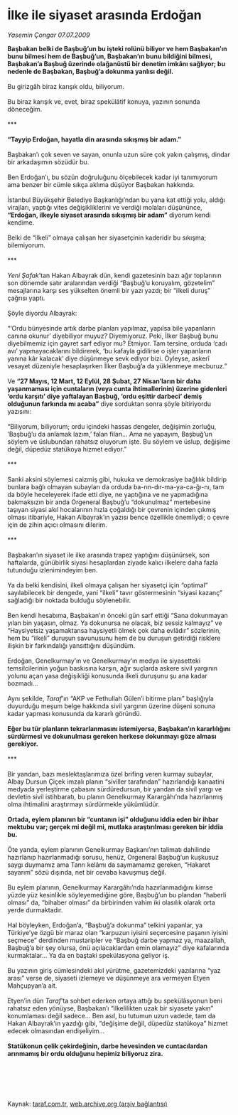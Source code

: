 # İlke ile siyaset arasında Erdoğan

*Yasemin Çongar 07.07.2009*

<div class="taraf_structure_2col_1zq">
<div class="margen_n">



 <p><b>Başbakan belki de Başbuğ’un bu işteki rolünü biliyor ve hem Başbakan’ın bunu bilmesi hem de Başbuğ’un, Başbakan’ın bunu bildiğini bilmesi, Başbakan’a Başbuğ üzerinde olağanüstü bir denetim imkânı sağlıyor; bu nedenle de Başbakan, Başbuğ’a dokunma yanlısı değil.</b> <br/><br/>Bu girizgâh biraz karışık oldu, biliyorum. <br/><br/>Bu biraz karışık ve, evet, biraz spekülâtif konuya, yazının sonunda döneceğim. <br/><br/>*** <b><br/><br/>“Tayyip Erdoğan, hayatla din arasında sıkışmış bir adam.”</b> <br/><br/>Başbakan’ı çok seven ve sayan, onunla uzun süre çok yakın çalışmış, dindar bir arkadaşımın sözüdür bu. <br/><br/>Ben Erdoğan’ı, bu sözün doğruluğunu ölçebilecek kadar iyi tanımıyorum ama benzer bir cümle sıkça aklıma düşüyor Başbakan hakkında. <br/><br/>İstanbul Büyükşehir Belediye Başkanlığı’ndan bu yana kat ettiği yolu, aldığı virajları, yaptığı vites değişikliklerini ve verdiği molaları düşününce, <b>“Erdoğan, ilkeyle siyaset arasında sıkışmış bir adam”</b> diyorum kendi kendime. <br/><br/>Belki de “ilkeli” olmaya çalışan her siyasetçinin kaderidir bu sıkışma; bilemiyorum. <br/><br/>*** <i><br/><br/>Yeni Şafak</i>’tan Hakan Albayrak dün, kendi gazetesinin bazı ağır toplarının son dönemde satır aralarından verdiği “Başbuğ’u koruyalım, gözetelim” mesajlarına karşı ses yükselten önemli bir yazı yazdı; bir “ilkeli duruş” çağrısı yaptı. <br/><br/>Şöyle diyordu Albayrak: <br/><br/>“‘Ordu bünyesinde artık darbe planları yapılmaz, yapılsa bile yapanların canına okunur’ diyebiliyor muyuz? Diyemiyoruz. Peki, İlker Başbuğ bunu diyebilmemiz için gayret sarf ediyor mu? Etmiyor. Tam tersine, orduda ‘cadı avı’ yapmayacaklarını bildirerek, ‘bu kafayla gidilirse o işler yapanların yanına kâr kalacak’ diye düşünmeye sevk ediyor bizi. Öyleyse, askerî vesayet düzeniyle hesaplaşırken İlker Başbuğ’a da yüklenmeye mecburuz.” <br/><br/>Ve <b>“27 Mayıs, 12 Mart, 12 Eylül, 28 Şubat, 27 Nisan’ların bir daha yaşanmaması için cuntaların (veya cunta ihtimallerinin) üzerine gidenleri ‘ordu karşıtı’ diye yaftalayan Başbuğ, ‘ordu eşittir darbeci’ demiş olduğunun farkında mı acaba”</b> diye sorduktan sonra şöyle bitiriyordu yazısını: <br/><br/>“Biliyorum, biliyorum; ordu içindeki hassas dengeler, değişimin zorluğu, ‘Başbuğ’u da anlamak lazım,’ falan filan... Ama ne yapayım, Başbuğ’un söylem ve üslubundan rahatsız oluyorum işte. Bu söylem ve üslup, değişime değil, düpedüz statükoya hizmet ediyor.” <br/><br/>*** <br/><br/>Sanki aksini söylemesi caizmiş gibi, hukuka ve demokrasiye bağlılık bildirip bunlara bağlı olmayan subayları da orduda ba-rın-dır-ma-ya-ca-ğı-nı, tam da böyle heceleyerek ifade etti diye, ne yaptığına ve ne yapmadığına bakmaksızın bir anda Orgeneral Başbuğ’u “dokunulmaz” mertebesine taşıyan siyasi akıl hocalarının hızla çoğaldığı bir çevrenin içinden çıkmış olması itibariyle, Hakan Albayrak’ın yazısı bence özellikle önemliydi; o çevre için de zihin açıcı olmasını dilerim. <br/><br/>*** <br/><br/>Başbakan’ın siyaset ile ilke arasında trapez yaptığını düşünürsek, son haftalarda, günübirlik siyasi hesaplardan ziyade kalıcı ilkelere daha fazla tutunduğu izlenimindeyim ben. <br/><br/>Ya da belki kendisini, ilkeli olmaya çalışan her siyasetçi için “optimal” sayılabilecek bir dengede, yani “ilkeli” tavır göstermesinin “siyasi kazanç” sağladığı bir noktada bulduğu söylenebilir. <br/><br/>Ben kendi hesabıma, Başbakan’ın önceki gün sarf ettiği “Sana dokunmayan yılan bin yaşasın, olmaz. Ya dokunursa ne olacak, biz sessiz kalmayız” ve “Haysiyetsiz yaşamaktansa haysiyetli ölmek çok daha evlâdır” sözlerinin, hem bu “ilkeli” duruşun savunusunu hem de bu duruşun getirdiği risklere ilişkin bir farkındalığı yansıttığını düşündüm. <br/><br/>Erdoğan, Genelkurmay’ın ve Genelkurmay’ın medya ile siyasetteki temsilcilerinin yoğun baskısına karşın, ağır suçlarda askere sivil yargının yolunu açan yasa değişikliği konusunda ilkeli duruşunu şu ana kadar bozmadı... <br/><br/>Aynı şekilde, <i>Taraf</i>’ın “AKP ve Fethullah Gülen’i bitirme planı” başlığıyla duyurduğu meşum belge hakkında sivil yargının üzerine düşeni sonuna kadar yapması konusunda da kararlı göründü.<b> <br/><br/>Eğer bu tür planların tekrarlanmasını istemiyorsa, Başbakan’ın kararlılığını sürdürmesi ve dokunulması gereken herkese dokunmayı göze alması gerekiyor.</b> <br/><br/>*** <br/><br/>Bir yandan, bazı meslektaşlarımıza özel brifing veren kurmay subaylar, Albay Dursun Çiçek imzalı planın “siviller tarafından” hazırlandığı kanaatini medyada yerleştirme çabasını sürdüredursun, bir yandan da sivil yargı ve devletin sivil istihbaratı, bu planın Genelkurmay Karargâhı’nda hazırlanmış olma ihtimalini araştırmayı sürdürmekle yükümlüdür.<b> <br/><br/>Ortada, eylem planının bir “cuntanın işi” olduğunu iddia eden bir ihbar mektubu var; gerçek mi değil mi, mutlaka araştırılması gereken bir iddia bu.</b> <br/><br/>Öte yanda, eylem planının Genelkurmay Başkanı’nın talimatı dahilinde hazırlanıp hazırlanmadığı sorusu, henüz, Orgeneral Başbuğ’un kuşkusuz saygı duymamız ama Tanrı kelâmı da saymamamız gereken, “Hakaret sayarım” sözü dışında, net bir cevaba kavuşmuş değil. <br/><br/>Bu eylem planının, Genelkurmay Karargâhı’nda hazırlanmadığını kimse yüzde yüz kesinlikle söyleyemediğine göre, Başbuğ’un bu plandan “haberli olması” da, “bihaber olması” da birbirinden vahim iki olasılık olarak orta yerde durmaktadır. <br/><br/>Hal böyleyken, Erdoğan’a, “Başbuğ’a dokunma” telkini yapanlar, ya Türkiye’ye özgü bir maraz olan “karpuzun iyisini seçercesine paşanın iyisini seçmece” derdinden mustaripler ve “Başbuğ darbe yapmaz ya, maazallah, Başbuğ’a bir şey olursa, önü açılacaklardan emin olamayız” diye kafalarında kurmaktalar... Ya da en baştaki spekülasyona geliyor iş. <br/><br/>Bu yazının giriş cümlesindeki akıl yürütme, gazetemizdeki yazılarına “yaz arası” verse de, siyaseti izlemeye ve düşünmeye ara vermeyen Etyen Mahçupyan’a ait. <br/><br/>Etyen’in dün <i>Taraf</i>’ta sohbet ederken ortaya attığı bu spekülâsyonun beni rahatsız eden yönüyse, Başbakan’ı “ilkelilikten uzak bir siyasete yakın” konumlaması değil sadece... Ben asıl, bu tutumun uzun vadede, tam da Hakan Albayrak’ın yazdığı gibi, “değişime değil, düpedüz statükoya” hizmet edecek olmasından endişeliyim...<b> <br/><br/>Statükonun çelik çekirdeğinin, darbe hevesinden ve cuntacılardan arınmamış bir ordu olduğunu hepimiz biliyoruz zira.</b></p>
<br/>
<br/>
<br/>



<br/>


<div id="taraf_not">
</div>

</div>


</div>

Kaynak: [taraf.com.tr](http://www.taraf.com.tr:80/makale/6434.htm), [web.archive.org (arşiv bağlantısı)](http://web.archive.org/web/20090911054854/http://www.taraf.com.tr:80/makale/6434.htm)

